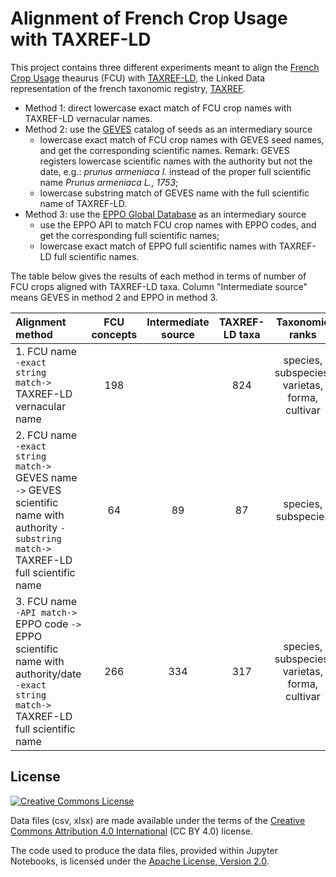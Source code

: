 # Alignment of French Crop Usage with TAXREF-LD

This project contains three different experiments meant to align the [French Crop Usage](http://ontology.irstea.fr/pmwiki.php/Site/FrenchCropUsage) theaurus (FCU) with [TAXREF-LD](https://github.com/frmichel/taxref-ld/), the Linked Data representation of the french taxonomic registry, [TAXREF](https://inpn.mnhn.fr/programme/referentiel-taxonomique-taxref?lg=en).

- Method 1: direct lowercase exact match of FCU crop names with TAXREF-LD vernacular names.
- Method 2: use the [GEVES](https://www.geves.fr/) catalog of seeds as an intermediary source
    - lowercase exact match of FCU crop names with GEVES seed names, and get the corresponding scientific names. Remark: GEVES registers lowercase scientific names with the authority but not the date, e.g.: *prunus armeniaca l.* instead of the proper full scientific name *Prunus armeniaca L., 1753*;
    - lowercase substring match of GEVES name with the full scientific name of TAXREF-LD.
- Method 3: use the [EPPO Global Database](https://gd.eppo.int/) as an intermediary source
    - use the EPPO API to match FCU crop names with EPPO codes, and get the corresponding full scientific names;
    - lowercase exact match of EPPO full scientific names with TAXREF-LD full scientific names.
    
The table below gives the results of each method in terms of number of FCU crops aligned with TAXREF-LD taxa. Column "Intermediate source" means GEVES in method 2 and EPPO in method 3.


| Alignment method   | FCU concepts | Intermediate source | TAXREF-LD taxa | Taxonomic ranks |
| :-- |       :--:   |         :--: |           :--: | :--: |
| 1. FCU name `-exact string match->` TAXREF-LD vernacular name | 198 | | 824 | species, subspecies, varietas, forma, cultivar |
| 2. FCU name `-exact string match->` GEVES name `->` GEVES scientific name with authority `-substring match->` TAXREF-LD full scientific name | 64 | 89  | 87 | species, subspecies |
| 3. FCU name `-API match->` EPPO code `->` EPPO scientific name with authority/date `-exact string match->` TAXREF-LD full scientific name | 266 | 334 | 317 | species, subspecies, varietas, forma, cultivar |


## License

<a rel="license" href="http://creativecommons.org/licenses/by/4.0/"><img alt="Creative Commons License" style="border-width:0" src="https://i.creativecommons.org/l/by/4.0/88x31.png" /></a><br />

Data files (csv, xlsx) are made available under the terms of the [Creative Commons Attribution 4.0 International](https://creativecommons.org/licenses/by/4.0/) (CC BY 4.0) license.

The code used to produce the data files, provided within Jupyter Notebooks, is licensed under the [Apache License, Version 2.0](http://www.apache.org/licenses/LICENSE-2.0).
